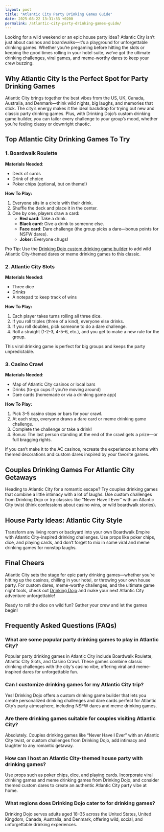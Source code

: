 ```yaml
---
layout: post
title: "Atlantic City Party Drinking Games Guide"
date: 2025-08-22 13:31:33 +0200
permalink: /atlantic-city-party-drinking-games-guide/
---
```

Looking for a wild weekend or an epic house party idea? Atlantic City isn’t just about casinos and boardwalks—it’s a playground for unforgettable drinking games. Whether you’re pregaming before hitting the slots or keeping the good times rolling in your hotel suite, we’ve got the ultimate drinking challenges, viral games, and meme-worthy dares to keep your crew buzzing.

## Why Atlantic City Is the Perfect Spot for Party Drinking Games

Atlantic City brings together the best vibes from the US, UK, Canada, Australia, and Denmark—think wild nights, big laughs, and memories that stick. The city’s energy makes it the ideal backdrop for trying out new and classic party drinking games. Plus, with Drinking Dojo’s custom drinking game builder, you can tailor every challenge to your group’s mood, whether you’re feeling classy or downright chaotic.

## Top Atlantic City Drinking Games To Try

### 1. Boardwalk Roulette

**Materials Needed:**  
- Deck of cards  
- Drink of choice  
- Poker chips (optional, but on theme!)

**How To Play:**  
1. Everyone sits in a circle with their drink.  
2. Shuffle the deck and place it in the center.  
3. One by one, players draw a card:  
   - **Red card:** Take a drink.  
   - **Black card:** Give a drink to someone else.  
   - **Face card:** Dare challenge (the group picks a dare—bonus points for NSFW dares).  
   - **Joker:** Everyone chugs!

Pro Tip: Use the [Drinking Dojo custom drinking game builder](https://drinkingdojo.com) to add wild Atlantic City-themed dares or meme drinking games to this classic.

### 2. Atlantic City Slots

**Materials Needed:**  
- Three dice  
- Drinks  
- A notepad to keep track of wins

**How To Play:**  
1. Each player takes turns rolling all three dice.  
2. If you roll triples (three of a kind), everyone else drinks.  
3. If you roll doubles, pick someone to do a dare challenge.  
4. Roll a straight (1-2-3, 4-5-6, etc.), and you get to make a new rule for the group.

This viral drinking game is perfect for big groups and keeps the party unpredictable.

### 3. Casino Crawl

**Materials Needed:**  
- Map of Atlantic City casinos or local bars  
- Drinks (to-go cups if you’re moving around)  
- Dare cards (homemade or via a drinking game app)

**How To Play:**  
1. Pick 3–5 casino stops or bars for your crawl.  
2. At each stop, everyone draws a dare card or meme drinking game challenge.  
3. Complete the challenge or take a drink!  
4. Bonus: The last person standing at the end of the crawl gets a prize—or full bragging rights.

If you can’t make it to the AC casinos, recreate the experience at home with themed decorations and custom dares inspired by your favorite games.

## Couples Drinking Games For Atlantic City Getaways

Heading to Atlantic City for a romantic escape? Try couples drinking games that combine a little intimacy with a lot of laughs. Use custom challenges from Drinking Dojo or try classics like “Never Have I Ever” with an Atlantic City twist (think confessions about casino wins, or wild boardwalk stories).

## House Party Ideas: Atlantic City Style

Transform any living room or backyard into your own Boardwalk Empire with Atlantic City-inspired drinking challenges. Use props like poker chips, dice, and playing cards, and don’t forget to mix in some viral and meme drinking games for nonstop laughs.

## Final Cheers

Atlantic City sets the stage for epic party drinking games—whether you’re hitting up the casinos, chilling in your hotel, or throwing your own house party. For custom dares, meme-worthy challenges, and the ultimate game night tools, check out [Drinking Dojo](https://drinkingdojo.com) and make your next Atlantic City adventure unforgettable!

Ready to roll the dice on wild fun? Gather your crew and let the games begin!

## Frequently Asked Questions (FAQs)

### What are some popular party drinking games to play in Atlantic City?  
Popular party drinking games in Atlantic City include Boardwalk Roulette, Atlantic City Slots, and Casino Crawl. These games combine classic drinking challenges with the city's casino vibe, offering viral and meme-inspired dares for unforgettable fun.

### Can I customize drinking games for my Atlantic City trip?  
Yes! Drinking Dojo offers a custom drinking game builder that lets you create personalized drinking challenges and dare cards perfect for Atlantic City’s party atmosphere, including NSFW dares and meme drinking games.

### Are there drinking games suitable for couples visiting Atlantic City?  
Absolutely. Couples drinking games like “Never Have I Ever” with an Atlantic City twist, or custom challenges from Drinking Dojo, add intimacy and laughter to any romantic getaway.

### How can I host an Atlantic City-themed house party with drinking games?  
Use props such as poker chips, dice, and playing cards. Incorporate viral drinking games and meme drinking games from Drinking Dojo, and consider themed custom dares to create an authentic Atlantic City party vibe at home.

### What regions does Drinking Dojo cater to for drinking games?  
Drinking Dojo serves adults aged 18–35 across the United States, United Kingdom, Canada, Australia, and Denmark, offering wild, social, and unforgettable drinking experiences.

<script type="application/ld+json">
{
  "@context": "https://schema.org",
  "@type": "BlogPosting",
  "headline": "Atlantic City Party Drinking Games Guide",
  "description": "Discover the ultimate Atlantic City party drinking games, including viral challenges, custom dares, and meme-inspired fun for unforgettable nights.",
  "author": {
    "@type": "Person",
    "name": "Drinking Dojo"
  },
  "mainEntityOfPage": {
    "@type": "WebPage",
    "@id": "https://drinkingdojo.com/atlantic-city-party-drinking-games-guide"
  },
  "publisher": {
    "@type": "Person",
    "name": "Drinking Dojo"
  },
  "datePublished": "2024-06-01",
  "dateModified": "2024-06-01"
}
</script>

<script type="application/ld+json">
{
  "@context": "https://schema.org",
  "@type": "FAQPage",
  "mainEntity": [
    {
      "@type": "Question",
      "name": "What are some popular party drinking games to play in Atlantic City?",
      "acceptedAnswer": {
        "@type": "Answer",
        "text": "Popular party drinking games in Atlantic City include Boardwalk Roulette, Atlantic City Slots, and Casino Crawl. These games combine classic drinking challenges with the city's casino vibe, offering viral and meme-inspired dares for unforgettable fun."
      }
    },
    {
      "@type": "Question",
      "name": "Can I customize drinking games for my Atlantic City trip?",
      "acceptedAnswer": {
        "@type": "Answer",
        "text": "Yes! Drinking Dojo offers a custom drinking game builder that lets you create personalized drinking challenges and dare cards perfect for Atlantic City’s party atmosphere, including NSFW dares and meme drinking games."
      }
    },
    {
      "@type": "Question",
      "name": "Are there drinking games suitable for couples visiting Atlantic City?",
      "acceptedAnswer": {
        "@type": "Answer",
        "text": "Absolutely. Couples drinking games like “Never Have I Ever” with an Atlantic City twist, or custom challenges from Drinking Dojo, add intimacy and laughter to any romantic getaway."
      }
    },
    {
      "@type": "Question",
      "name": "How can I host an Atlantic City-themed house party with drinking games?",
      "acceptedAnswer": {
        "@type": "Answer",
        "text": "Use props such as poker chips, dice, and playing cards. Incorporate viral drinking games and meme drinking games from Drinking Dojo, and consider themed custom dares to create an authentic Atlantic City party vibe at home."
      }
    },
    {
      "@type": "Question",
      "name": "What regions does Drinking Dojo cater to for drinking games?",
      "acceptedAnswer": {
        "@type": "Answer",
        "text": "Drinking Dojo serves adults aged 18–35 across the United States, United Kingdom, Canada, Australia, and Denmark, offering wild, social, and unforgettable drinking experiences."
      }
    }
  ]
}
</script>